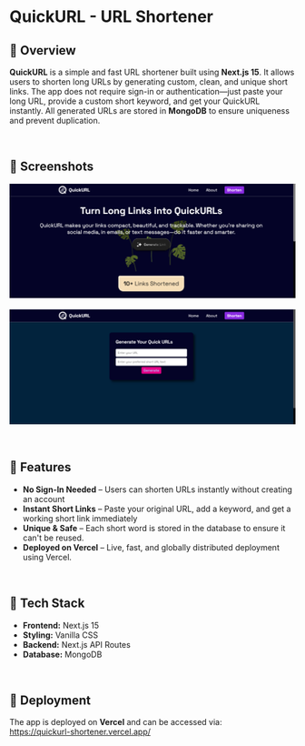 # QuickURL - URL Shortener
## 🚀 Overview
**QuickURL** is a simple and fast URL shortener built using **Next.js 15**. It allows users to shorten long URLs by generating custom, clean, and unique short links. The app does not require sign-in or authentication—just paste your long URL, provide a custom short keyword, and get your QuickURL instantly. All generated URLs are stored in **MongoDB** to ensure uniqueness and prevent duplication.

<br>

## 🚀 Screenshots
![Project screenshot](./Project_screenshots/Image1.png)
<br><br>
![Project screenshot](./Project_screenshots/Image2.png)

<br>

## 🚀 Features
- **No Sign-In Needed** – Users can shorten URLs instantly without creating an account
- **Instant Short Links** – Paste your original URL, add a keyword, and get a working short link immediately
- **Unique & Safe** – Each short word is stored in the database to ensure it can't be reused.
- **Deployed on Vercel** – Live, fast, and globally distributed deployment using Vercel.

<br>

## 🚀 Tech Stack
- **Frontend:** Next.js 15
- **Styling:** Vanilla CSS
- **Backend:** Next.js API Routes
- **Database:** MongoDB

<br>

## 🚀 Deployment
The app is deployed on <b>Vercel</b> and can be accessed via:
<br>
https://quickurl-shortener.vercel.app/